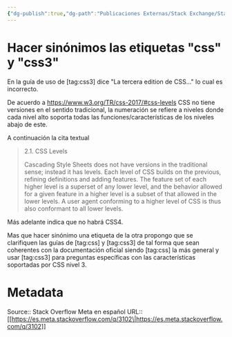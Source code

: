```yaml
---
{"dg-publish":true,"dg-path":"Publicaciones Externas/Stack Exchange/Stack Overflow en español/Stack Overflow en español Meta/es.meta.stackoverflow.com-3102.md","permalink":"/publicaciones-externas/stack-exchange/stack-overflow-en-espanol/stack-overflow-en-espanol-meta/es-meta-stackoverflow-com-3102/","title":"Hacer sinónimos las etiquetas \"css\" y \"css3\"","hide":true,"noteIcon":"\"0\"","created":"2024-04-03T12:49:10.681-06:00","updated":"2024-04-05T16:44:02.319-06:00"}
---
```


# Hacer sinónimos las etiquetas "css" y "css3"

En la guía de uso de [tag:css3] dice "La tercera edition de CSS..." lo cual es incorrecto.

De acuerdo a https://www.w3.org/TR/css-2017/#css-levels CSS no tiene versiones en el sentido tradicional, la numeración se refiere a niveles donde cada nivel alto soporta todas las funciones/características de los niveles abajo de este.

A continuación la cita textual

> 2.1. CSS Levels    
>
> Cascading Style Sheets does not have versions in the traditional sense; instead it has levels. Each level of CSS builds
> on the previous, refining definitions and adding features. The feature
> set of each higher level is a superset of any lower level, and the
> behavior allowed for a given feature in a higher level is a subset of
> that allowed in the lower levels. A user agent conforming to a higher
> level of CSS is thus also conformant to all lower levels.

Más adelante indica que no habrá CSS4.

Mas que hacer sinónimo una etiqueta de la otra propongo que se clarifiquen las guías de [tag:css] y [tag:css3] de tal forma que sean coherentes con la documentación oficial siendo [tag:css] la más general y usar [tag:css3] para preguntas específicas con las características soportadas por CSS nivel 3.

# Metadata
Source:: Stack Overflow Meta en español
URL:: [[https://es.meta.stackoverflow.com/q/3102\|https://es.meta.stackoverflow.com/q/3102]]


